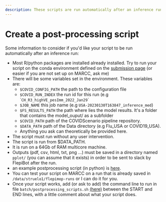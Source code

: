 ```yaml
---
description: These scripts are run automatically after an inference run
---
```


# Create a post-processing script

Some information to consider if you'd like your script to be run automatically after an inference run:&#x20;

* Most R/python packages are installed already installed. Try to run your script on the conda environment defined on the [submission page](how-to-run/slurm-submission-on-marcc.md) (or easier if you are not set up on MARCC, ask me)
* There will be some variables set in the environment. These variables are:
  * `$COVID_CONFIG_PATH` the path to the configuration file&#x20;
  * `$COVID_RUN_INDEX` the run id for this run (e.g \``CH_R3_highVE_pesImm_2022_Jan29`\`
  * `$JOB_NAME` this job name (e.g `USA-20230130T163847_inference_med`)
  * `$FS_RESULTS_PATH` the path where lies the model results. It's a folder that contains the model\_ouput/ as a subfolder
  * `$COVID_PATH` path of the COVIDScenario pipeline repository.
  * `$DATA_PATH` path of the Data directory (e.g Flu\_USA or COVID19\_USA).
  * Anything you ask can theoretically be provided here.
* The script must run without any user intervention.
* The script is run from $DATA\_PATH.
* It is run on a 64Gb of RAM multicore machine.
* Outputs (pdf, csv, html, txt, png ...) must be saved in a directory named `pplot/` (you can assume that it exists) in order to be sent to slack by FlepiBot after the run.
* an example postprocessing script (in python) is [here](https://github.com/HopkinsIDD/COVIDScenarioPipeline/blob/main-flu-subfix2/scripts/postprocess\_auto.py).
* You can test your script on MARCC on a run that is already saved in `/data/struelo1/flepimop-runs` or I can do it for you.
* Once your script works, add (or ask to add) the command line to run in file `batch/postprocessing_scripts.sh` [(here)](https://github.com/HopkinsIDD/COVIDScenarioPipeline/blob/main-flu-subfix2/batch/postprocessing-scripts.sh) between the START and END lines, with a little comment about what your script does.
